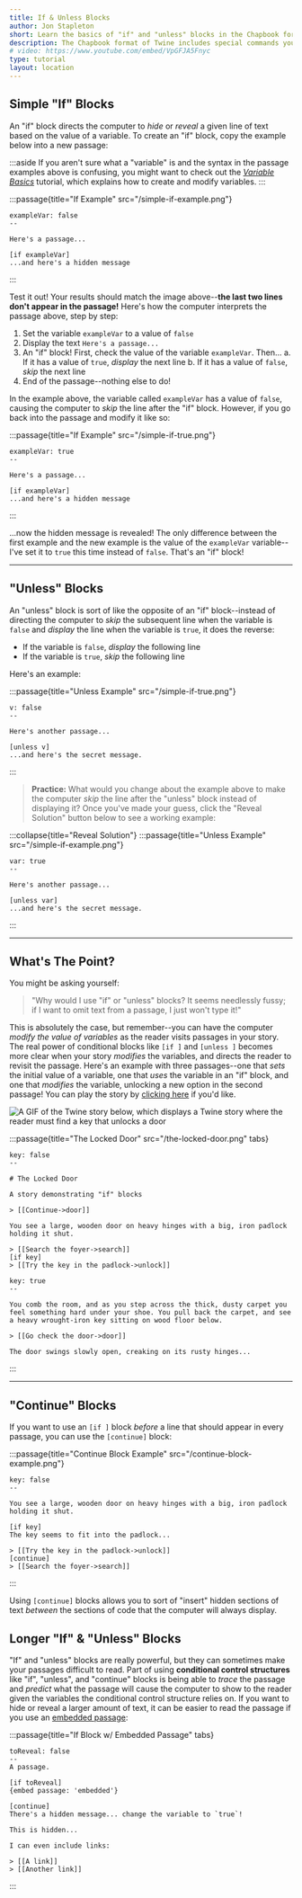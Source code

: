 ```yaml
---
title: If & Unless Blocks
author: Jon Stapleton
short: Learn the basics of "if" and "unless" blocks in the Chapbook format of Twine.
description: The Chapbook format of Twine includes special commands you can use in your passages called "if" and "unless" blocks. These blocks allow you to "hide" or "reveal" lines of text based on the value of a variable. This powerful "selection" feature (where the computer, as it interprets your passage, "selects" lines of code to skip or include in the passage) is useful for creating all sorts of things in your Twine stories--puzzles, secrets, alternative paths and endings, and a lot more!
# video: https://www.youtube.com/embed/VpGFJA5Fnyc
type: tutorial
layout: location
---
```


## Simple "If" Blocks

An "if" block directs the computer to *hide* or *reveal* a given line of text based on the value of a variable. To create an "if" block, copy the example below into a new passage:

:::aside
If you aren't sure what a "variable" is and the syntax in the passage examples above is confusing, you might want to check out the *[Variable Basics](/locations/variable-basics)* tutorial, which explains how to create and modify variables.
:::

:::passage{title="If Example" src="/simple-if-example.png"}
```
exampleVar: false
--

Here's a passage...

[if exampleVar]
...and here's a hidden message
```
:::

Test it out! Your results should match the image above--**the last two lines don't appear in the passage!** Here's how the computer interprets the passage above, step by step:

1. Set the variable `exampleVar` to a value of `false`
2. Display the text `Here's a passage...`
3. An "if" block! First, check the value of the variable `exampleVar`. Then...
    a. If it has a value of `true`, *display* the next line
    b. If it has a value of `false`, *skip* the next line
4. End of the passage--nothing else to do!

In the example above, the variable called `exampleVar` has a value of `false`, causing the computer to *skip* the line after the "if" block. However, if you go back into the passage and modify it like so:

:::passage{title="If Example" src="/simple-if-true.png"}
```
exampleVar: true
--

Here's a passage...

[if exampleVar]
...and here's a hidden message
```
:::

...now the hidden message is revealed! The only difference between the first example and the new example is the value of the `exampleVar` variable--I've set it to `true` this time instead of `false`. That's an "if" block!

---

## "Unless" Blocks

An "unless" block is sort of like the opposite of an "if" block--instead of directing the computer to *skip* the subsequent line when the variable is `false` and *display* the line when the variable is `true`, it does the reverse:

* If the variable is `false`, *display* the following line
* If the variable is `true`, *skip* the following line

Here's an example:

:::passage{title="Unless Example" src="/simple-if-true.png"}
```
v: false
--

Here's another passage...

[unless v]
...and here's the secret message.
```
:::

> **Practice:** What would you change about the example above to make the computer *skip* the line after the "unless" block instead of displaying it? Once you've made your guess, click the "Reveal Solution" button below to see a working example:

:::collapse{title="Reveal Solution"}
:::passage{title="Unless Example" src="/simple-if-example.png"}
```
var: true
--

Here's another passage...

[unless var]
...and here's the secret message.
```
:::

---

## What's The Point?

You might be asking yourself:

> "Why would I use "if" or "unless" blocks? It seems needlessly fussy; if I want to omit text from a passage, I just won't type it!"

This is absolutely the case, but remember--you can have the computer *modify the value of variables* as the reader visits passages in your story. The real power of conditional blocks like `[if ]` and `[unless ]` becomes more clear when your story *modifies* the variables, and directs the reader to revisit the passage. Here's an example with three passages--one that *sets* the initial value of a variable, one that *uses* the variable in an "if" block, and one that *modifies* the variable, unlocking a new option in the second passage! You can play the story by [clicking here](/examples/the-locked-door) if you'd like.

![A GIF of the Twine story below, which displays a Twine story where the reader must find a key that unlocks a door](/the-locked-door-demo.gif)

:::passage{title="The Locked Door" src="/the-locked-door.png" tabs}
```intro
key: false
--

# The Locked Door

A story demonstrating "if" blocks

> [[Continue->door]]
```
```door
You see a large, wooden door on heavy hinges with a big, iron padlock holding it shut.

> [[Search the foyer->search]]
[if key]
> [[Try the key in the padlock->unlock]]
```
```search
key: true
--

You comb the room, and as you step across the thick, dusty carpet you feel something hard under your shoe. You pull back the carpet, and see a heavy wrought-iron key sitting on wood floor below.

> [[Go check the door->door]]
```
```unlock
The door swings slowly open, creaking on its rusty hinges...
```
:::

---

## "Continue" Blocks

If you want to use an `[if ]` block *before* a line that should appear in every passage, you can use the `[continue]` block:

:::passage{title="Continue Block Example" src="/continue-block-example.png"}
```
key: false
--

You see a large, wooden door on heavy hinges with a big, iron padlock holding it shut.

[if key]
The key seems to fit into the padlock...

> [[Try the key in the padlock->unlock]]
[continue]
> [[Search the foyer->search]]
```
:::

Using `[continue]` blocks allows you to sort of "insert" hidden sections of text *between* the sections of code that the computer will always display.

## Longer "If" & "Unless" Blocks

"If" and "unless" blocks are really powerful, but they can sometimes make your passages difficult to read. Part of using **conditional control structures** like "if", "unless", and "continue" blocks is being able to *trace* the passage and *predict* what the passage will cause the computer to show to the reader given the variables the conditional control structure relies on. If you want to hide or reveal a larger amount of text, it can be easier to read the passage if you use an [embedded passage](/locations/embedding-passages):

:::passage{title="If Block w/ Embedded Passage" tabs}
```main
toReveal: false
--
A passage.

[if toReveal]
{embed passage: 'embedded'}

[continue]
There's a hidden message... change the variable to `true`!
```
```embedded
This is hidden...

I can even include links:

> [[A link]]
> [[Another link]]
```
:::